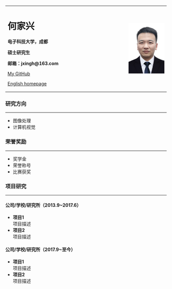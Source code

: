 <div>
<table border="0">
  <tr>
    <td width="75%">
      <h1>何家兴</h1>
      <p><b>电子科技大学，成都</b></p>
      <p><b>硕士研究生</b></p>
      <p><b>邮箱：jxingh@163.com</b></p>
      <p><a href="https://github.com/jxingh">My GitHub</a></p>
      <p><a href="/index_en.html">English homepage</a></p>
    </td>
    <td width="25%">
      <img src="/jxingh.jpg" width="100%">
    </td>
  </tr>
</table>
</div>



### 研究方向
---

- 图像处理
- 计算机视觉

### 荣誉奖励
---

- 奖学金
- 荣誉称号
- 比赛获奖

### 项目研究
---

#### 公司/学校/研究所（2013.9~2017.6）
- **项目1**  
项目描述
- **项目2**  
项目描述

#### 公司/学校/研究所（2017.9~至今）
- **项目1**  
项目描述
- **项目2**  
项目描述
